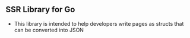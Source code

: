 ## SSR Library for Go
- This library is intended to help developers write pages as structs that can be converted into JSON

